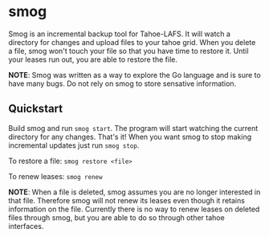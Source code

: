 smog
====

Smog is an incremental backup tool for Tahoe-LAFS. It will watch a directory for changes and upload files to your tahoe grid. When you delete a file, smog won't touch your file so that you have time to restore it. Until your leases run out, you are able to restore the file.

__NOTE__: Smog was written as a way to explore the Go language and is sure to have many bugs. Do not rely on smog to store sensative information.

Quickstart
-----------

Build smog and run `smog start`. The program will start watching the current directory for any changes. That's it! When you want smog to stop making incremental updates just run `smog stop`.

To restore a file: `smog restore <file>`

To renew leases: `smog renew`

__NOTE__: When a file is deleted, smog assumes you are no longer interested in that file. Therefore smog will not renew its leases even though it retains information on the file. Currently there is no way to renew leases on deleted files through smog, but you are able to do so through other tahoe interfaces.
